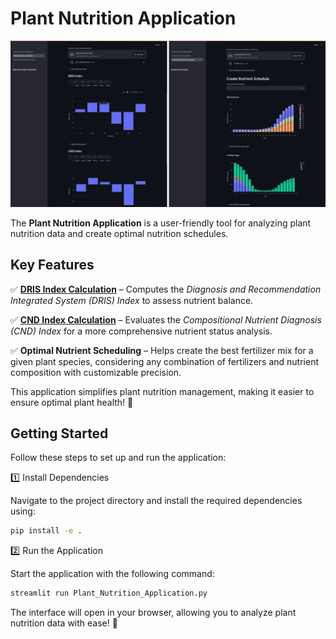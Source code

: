 # Plant Nutrition Application  

![Plant Nutrition](/images/App.png)

The **Plant Nutrition Application** is a user-friendly tool for analyzing plant nutrition data and create optimal nutrition schedules.

## Key Features  

  ✅ [**DRIS Index Calculation**](https://www.sciencedirect.com/topics/agricultural-and-biological-sciences/diagnosis-and-recommendation-integrated-system) – Computes the *Diagnosis and Recommendation Integrated System (DRIS) Index* to assess nutrient balance.  
  
  ✅ [**CND Index Calculation**](https://journals.ashs.org/view/journals/jashs/117/2/article-p239.pdf) – Evaluates the *Compositional Nutrient Diagnosis (CND) Index* for a more comprehensive nutrient status analysis.  
  
  ✅ **Optimal Nutrient Scheduling** – Helps create the best fertilizer mix for a given plant species, considering any combination of fertilizers and nutrient composition with customizable precision.  

This application simplifies plant nutrition management, making it easier to ensure optimal plant health! 🌱  

## Getting Started  

Follow these steps to set up and run the application:  

1️⃣ Install Dependencies  

Navigate to the project directory and install the required dependencies using:  

```bash
pip install -e .
```

2️⃣ Run the Application

Start the application with the following command:

```bash
streamlit run Plant_Nutrition_Application.py
```

The interface will open in your browser, allowing you to analyze plant nutrition data with ease! 🚀
